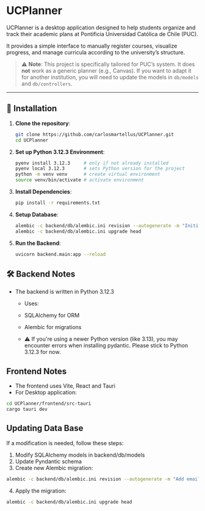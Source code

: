 # UCPlanner

UCPlanner is a desktop application designed to help students organize and track their academic plans at Pontificia Universidad Católica de Chile (PUC).

It provides a simple interface to manually register courses, visualize progress, and manage curricula according to the university’s structure.

> ⚠️ **Note**: This project is specifically tailored for PUC’s system. It does **not** work as a generic planner (e.g., Canvas). If you want to adapt it for another institution, you will need to update the models in `db/models` and `db/controllers`.

---

## 🚀 Installation

1. **Clone the repository**:
   ```bash
   git clone https://github.com/carlosmartellus/UCPlanner.git
   cd UCPlanner
   ```
2. **Set up Python 3.12.3 Environment**:
    ```bash
    pyenv install 3.12.3     # only if not already installed
    pyenv local 3.12.3       # sets Python version for the project
    python -m venv venv      # create virtual environment
    source venv/bin/activate # activate environment
    ```
3. **Install Dependencies**:
    ```bash
    pip install -r requirements.txt
    ```
4. **Setup Database**:
    ```bash
    alembic -c backend/db/alembic.ini revision --autogenerate -m "Initial migration"
    alembic -c backend/db/alembic.ini upgrade head
    ```
5. **Run the Backend**:
    ```bash
    uvicorn backend.main:app --reload
    ```

## 🛠️ Backend Notes

- The backend is written in Python 3.12.3

    - Uses:

    - SQLAlchemy for ORM

    - Alembic for migrations

    - ⚠️ If you're using a newer Python version (like 3.13), you may encounter errors when installing pydantic. Please stick to Python 3.12.3 for now.

## Frontend Notes
- The frontend uses Vite, React and Tauri
- For Desktop application:
```bash 
cd UCPlanner/frontend/src-tauri
cargo tauri dev
```

## Updating Data Base
If a modification is needed, follow these steps:
1. Modify SQLAlchemy models in backend/db/models
2. Update Pyndantic schema
3. Create new Alembic migration:
```bash
alembic -c backend/db/alembic.ini revision --autogenerate -m "Add email to User"
``` 
4. Apply the migration:
```bash
alembic -c backend/db/alembic.ini upgrade head
```